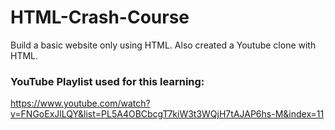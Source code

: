 # HTML-Crash-Course

Build a basic website only using HTML.
Also created a Youtube clone with HTML.

### YouTube Playlist used for this learning:

https://www.youtube.com/watch?v=FNGoExJlLQY&list=PL5A4OBCbcgT7kiW3t3WQjH7tAJAP6hs-M&index=11
